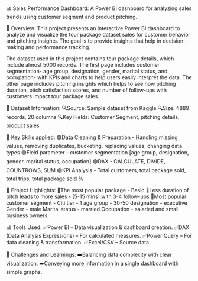 📊 Sales Performance Dashboard:
A Power BI dashboard for analyzing sales trends using customer segment and product pitching.

📝 Overview:
This project presents an interactive Power BI dashboard to analyze and visualize the tour package dataset sales for customer behavior and pitching insights. The goal is to provide insights that help in decision-making and performance tracking.

The dataset used in this project contains tour package details, which include almost 5000 records. The first page includes customer segmentation- age group, designation, gender, marital status, and occupation- with KPIs and charts to help users easily interpret the data. The other page includes pitching insights which helps to see how pitching duration, pitch satisfaction scores, and number of follow-ups with customers impact tour package sales.

📂 Dataset Information:
🔍Source: Sample dataset from Kaggle
🔍Size: 4889 records, 20 columns
🔍Key Fields: Customer Segment, pitching details, product sales

📌 Key Skills applied:
🟢Data Cleaning & Preparation - Handling missing values, removing duplicates, bucketing, replacing values, changing data types
🟢Field parameter - customer segmentation [age group, designation, gender, marital status, occupation]
🟢DAX - CALCULATE, DIVIDE, COUNTROWS, SUM
🟢KPI Analysis - Total customers, total package sold, total trips, total package sold %

📸 Project Highlights:
💬The most popular package - Basic
💬Less duration of pitch leads to more sales - [5-15 mins] with 3-4 follow-ups
💬Most popular customer segment - Citi tier - 1 
	                                age group - 30-50
	                                designation - executive 
                                	Gender - male
                                	Marital status - married 
                                	Occupation - salaried and small business owners

📊 Tools Used:
✅Power BI – Data visualization & dashboard creation.
✅DAX (Data Analysis Expressions) – For calculated measures.
✅Power Query – For data cleaning & transformation.
✅Excel/CSV – Source data.

🎯 Challenges and Learnings:
➡️Balancing data complexity with clear visualization.
➡️Conveying more information in a single dashboard with simple graphs.










